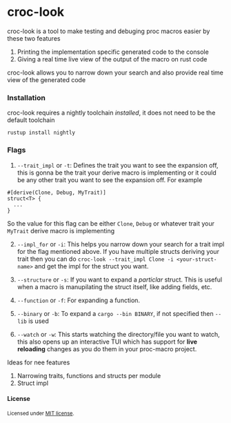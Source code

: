 
# croc-look

croc-look is a tool to make testing and debuging proc macros easier by these two features

1. Printing the implementation specific generated code to the console
2. Giving a real time live view of the output of the macro on rust code

croc-look allows you to narrow down your search and also provide real time view of the generated code

### Installation

croc-look requires a nightly toolchain _installed_, it does not need to be the default toolchain

```
rustup install nightly
```

### Flags

1. `--trait_impl` or `-t`: Defines the trait you want to see the expansion off, this is gonna be the trait your derive macro is implementing or it could be 
any other trait you want to see the expansion off. For example
```
#[derive(Clone, Debug, MyTrait)]
struct<T> {
  ...
}
```
So the value for this flag can be either `Clone`, `Debug` or whatever trait your `MyTrait` derive macro is implementing

2. `--impl_for` or `-i`: This helps you narrow down your search for a trait impl for the flag mentioned above. If you have multiple structs deriving your trait then you can do `croc-look --trait_impl Clone -i <your-struct-name>` and get the impl for the struct you want.

3. `--structure` or `-s`: If you want to expand a _particlar_ struct. This is useful when a macro is manupilating the struct itself, like adding fields, etc.

4. `--function` or `-f`: For expanding a function.

5. `--binary` or `-b`: To expand a `cargo --bin BINARY`, if not specified then `--lib` is used

6. `--watch` or `-w`: This starts watching the directory/file you want to watch, this also opens up an interactive TUI which has support for **live reloading** changes as you do them in your proc-macro project. 

Ideas for nee features
1. Narrowing traits, functions and structs per module
2. Struct impl

#### License

<sup>
Licensed under <a href="LICENSE-MIT">MIT license</a>.
</sup>
